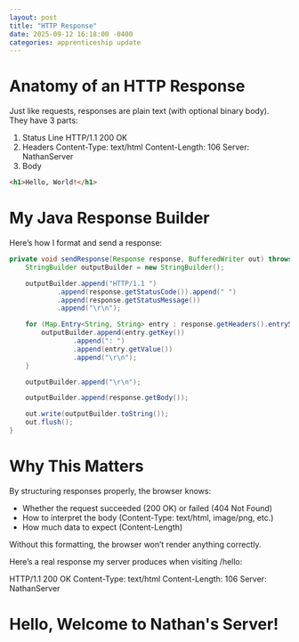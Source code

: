 ```yaml
---
layout: post
title: "HTTP Response"
date: 2025-09-12 16:18:00 -0400
categories: apprenticeship update
---
```


# Anatomy of an HTTP Response

Just like requests, responses are plain text (with optional binary body).
They have 3 parts:

1. Status Line
   HTTP/1.1 200 OK
2. Headers
   Content-Type: text/html
   Content-Length: 106
   Server: NathanServer
3. Body

```html
<h1>Hello, World!</h1>

```

# My Java Response Builder

Here’s how I format and send a response:

```java
private void sendResponse(Response response, BufferedWriter out) throws IOException {
    StringBuilder outputBuilder = new StringBuilder();

    outputBuilder.append("HTTP/1.1 ")
            .append(response.getStatusCode()).append(" ")
            .append(response.getStatusMessage())
            .append("\r\n");

    for (Map.Entry<String, String> entry : response.getHeaders().entrySet()) {
        outputBuilder.append(entry.getKey())
                .append(": ")
                .append(entry.getValue())
                .append("\r\n");
    }

    outputBuilder.append("\r\n");

    outputBuilder.append(response.getBody());

    out.write(outputBuilder.toString());
    out.flush();
}

```

# Why This Matters

By structuring responses properly, the browser knows:

- Whether the request succeeded (200 OK) or failed (404 Not Found)
- How to interpret the body (Content-Type: text/html, image/png, etc.)
- How much data to expect (Content-Length)

Without this formatting, the browser won’t render anything correctly.

Here’s a real response my server produces when visiting /hello:

HTTP/1.1 200 OK
Content-Type: text/html
Content-Length: 106
Server: NathanServer

<h1>Hello, Welcome to Nathan's Server!</h1>